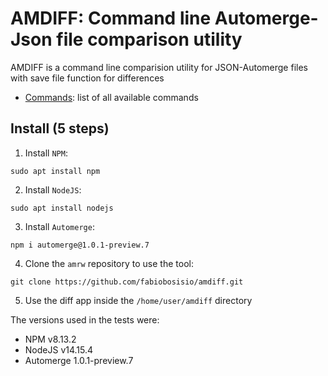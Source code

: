 # AMDIFF: Command line Automerge-Json file comparison utility

AMDIFF is a command line comparision utility for JSON-Automerge files with save file function for differences

- [Commands](docs/cmds.md): list of all available commands


## Install (5 steps)

1. Install `NPM`:

```
sudo apt install npm
```
2. Install `NodeJS`:

```
sudo apt install nodejs
```

3. Install `Automerge`:

```
npm i automerge@1.0.1-preview.7
```

4. Clone the `amrw` repository to use the tool:

```
git clone https://github.com/fabiobosisio/amdiff.git
```

5. Use the diff app inside the `/home/user/amdiff` directory

The versions used in the tests were:
-   NPM v8.13.2
-   NodeJS v14.15.4
-   Automerge 1.0.1-preview.7

<!--
## Basics

Os comandos do am.js são os abaixo:

- `init` :     Inicializa um arquivo Automerge
- `set`:       Manipulação do arquivo, habilita diversas funções de manipulação como: criar objetos, criar campos dentro do objeto, idexados ou não.
- `rem`:    Apaga o conteúdo de um determinado objeto (Por enquanto só no primeiro nível)

Execução passo a passo:

- Inicializando um arquivo Automerge:

```
node am.js p2p init
```

- Criando um objeto:

```
node am.js p2p set "Sections" object
{"Sections":{}}
```

- Criando um campo dentro do objeto:

```
node am.js p2p set "Sections" field "Introduction" string "P2P networking is..."
{{ "Sections": { "Introduction":"P2P" } }
```

- Criando mais um campo dentro do objeto:

```
node am.js p2p set "Sections" field "History" string "..."
{ "Sections": { "Introduction":"P2P","History":"..." } }
```

- Criando um array dentro do objeto:

```
node am.js p2p set "Sections" field "Applications" array
{ "Sections": { "Introduction":"P2P","History":"...","Applications":[] } }
```

- Criando um objeto no indice 0 do array que está dentro de um objeto:

```
node am.js p2p set "Sections" field "Applications" array index 0 object
{ "Sections": { ...,"Applications":[{}] } }
```

- Criando um objeto no indice 1 do array que está dentro de um objeto:

```
node am.js p2p set "Sections" field "Applications" array index 1 object
{ "Sections": { ...,"Applications":[{},{}] } }
```

- Criando um campo no  objeto do indice 0 do array que está dentro de um objeto:

```
node am.js p2p set "Sections" field "Applications" array index 0 field "Napster" string "..."
{ "Sections": { ...,"Applications":[{"Napster":"..."},{}] } }
```

- Criando um campo no  objeto do indice 1 do array que está dentro de um objeto:*

```
node am.js p2p set "Sections" field "Applications" array index 1 field "Freechains" string "..."
{ "Sections": { ...,"Applications":[{"Napster":"..."},{"Freechains":"..."}] } }
```

Poderíamos incluir no array elementos do tipo item simples, para isso basta substituir o campo fied após o indice pela palavra item.

Temos o seguinte objeto:


```
{
    "Sections": {
        "Introduction": "P2P networking is ..."
        "History": "..."
        "Applications": [ {"Napster":"..."}, {"Freechains":"..."} ]
    },
}
```

- Apaga o conteúdo de um determinado objeto:

```
node am.js p2p rem 'History'
```

Por fim temos o seguinte objeto:


```
{
    "Sections": {
        "Introduction": "P2P networking is ..."
        "Applications": [ {"Napster":"..."}, {"Freechains":"..."} ]
    },
}
```
-->

